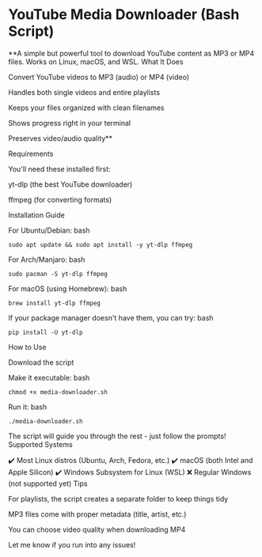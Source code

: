 # YouTube Media Downloader (Bash Script)

**A simple but powerful tool to download YouTube content as MP3 or MP4 files. Works on Linux, macOS, and WSL.
What It Does

Convert YouTube videos to MP3 (audio) or MP4 (video)

Handles both single videos and entire playlists

Keeps your files organized with clean filenames

Shows progress right in your terminal

Preserves video/audio quality**

Requirements

You'll need these installed first:

yt-dlp (the best YouTube downloader)

ffmpeg (for converting formats)

Installation Guide

For Ubuntu/Debian:
bash

    sudo apt update && sudo apt install -y yt-dlp ffmpeg

For Arch/Manjaro:
bash

    sudo pacman -S yt-dlp ffmpeg

For macOS (using Homebrew):
bash

    brew install yt-dlp ffmpeg

If your package manager doesn't have them, you can try:
bash

    pip install -U yt-dlp

How to Use

Download the script

Make it executable:
bash

    chmod +x media-downloader.sh

Run it:
bash

    ./media-downloader.sh

The script will guide you through the rest - just follow the prompts!
Supported Systems

✔️ Most Linux distros (Ubuntu, Arch, Fedora, etc.)
✔️ macOS (both Intel and Apple Silicon)
✔️ Windows Subsystem for Linux (WSL)
❌ Regular Windows (not supported yet)
Tips

For playlists, the script creates a separate folder to keep things tidy

MP3 files come with proper metadata (title, artist, etc.)

You can choose video quality when downloading MP4

Let me know if you run into any issues!
